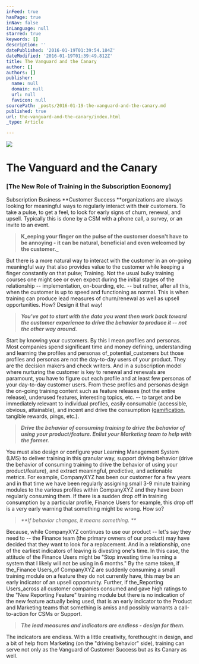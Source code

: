 ```yaml
---
inFeed: true
hasPage: true
inNav: false
inLanguage: null
starred: true
keywords: []
description: ''
datePublished: '2016-01-19T01:39:54.184Z'
dateModified: '2016-01-19T01:39:49.812Z'
title: The Vanguard and the Canary
author: []
authors: []
publisher:
  name: null
  domain: null
  url: null
  favicon: null
sourcePath: _posts/2016-01-19-the-vanguard-and-the-canary.md
published: true
url: the-vanguard-and-the-canary/index.html
_type: Article

---
```

![](https://the-grid-user-content.s3-us-west-2.amazonaws.com/8d305230-f647-4c18-8cfc-1923c8c050ad.jpg)

# The Vanguard and the Canary

### **\[The New Role of Training in the Subscription Economy\]**

Subscription Business **Customer Success **organizations are always looking for meaningful ways to regularly interact with their customers. To take a pulse, to get a feel, to look for early signs of churn, renewal, and upsell. Typically this is done by a CSM with a phone call, a survey, or an invite to an event.

> **K_eeping your finger on the pulse of the customer doesn't have to be annoying - it can be natural, beneficial and even welcomed by the customer._**

But there is a more natural way to interact with the customer in an on-going meaningful way that also provides value to the customer while keeping a finger constantly on that pulse; Training. Not the usual bulky training courses one might see or even expect during the initial stages of the relationship -- implementation, on-boarding, etc. -- but rather, after all this, when the customer is up to speed and functioning as normal. This is when training can produce lead measures of churn/renewal as well as upsell opportunities. How? Design it that way!

> **_You've got to start with the data you want then work back toward the customer experience to drive the behavior to produce it -- not the other way around._**

Start by knowing your customers. By this I mean profiles and personas. Most companies spend significant time and money defining, understanding and learning the profiles and personas of_potential_customers but those profiles and personas are not the day-to-day users of your product. They are the decision makers and check writers. And in a subscription model where nurturing the customer is key to renewal and renewals are paramount, you have to figure out each profile and at least few personas of your day-to-day customer users. From these profiles and personas design the on-going training content such as feature releases (not the entire release), underused features, interesting topics, etc. -- to target and be immediately relevant to individual profiles, easily consumable (accessible, obvious, attainable), and incent and drive the consumption ([gamification][0], tangible rewards, pings, etc.).

> _**Drive the behavior of consuming training to drive the behavior of using your product/feature. Enlist your Marketing team to help with the former.**_

You must also design or configure your Learning Management System (LMS) to deliver training in this granular way, support driving behavior (drive the behavior of consuming training to drive the behavior of using your product/feature), and extract meaningful, predictive, and actionable metrics.  For example, CompanyXYZ has been our customer for a few years and in that time we have been regularly assigning small 3-9 minute training modules to the various profiles within CompanyXYZ and they have been regularly consuming them. If there is a sudden drop off in training consumption by a particular profile, Finance Users for example, this drop off is a very early warning that something might be wrong. How so?

> _**If behavior changes, it means something. **_

Because, while CompanyXYZ continues to use our product -- let's say they need to -- the Finance team (the primary owners of our product) may have decided that they want to look for a replacement. And in a relationship, one of the earliest indicators of leaving is divesting one's time. In this case, the attitude of the Finance Users might be "Stop investing time learning a system that I likely will not be using in 6 months." By the same token, if the_Finance Users_of CompanyXYZ are suddenly consuming a small training module on a feature they do not currently have, this may be an early indicator of an upsell opportunity. Further, if the_Reporting Users_across all customer companies consumed and gave high ratings to the "New Reporting Feature" training module but there is no indication of the new feature actually being used, that is an early indicator to the Product and Marketing teams that something is amiss and possibly warrants a call-to-action for CSMs or Support.

> _**The lead measures and indicators are endless - design for them.**_

The indicators are endless. With a little creativity, forethought in design, and a bit of help from Marketing (on the "driving behavior" side), training can serve not only as the Vanguard of Customer Success but as its Canary as well.

[0]: http://yukaichou.com/